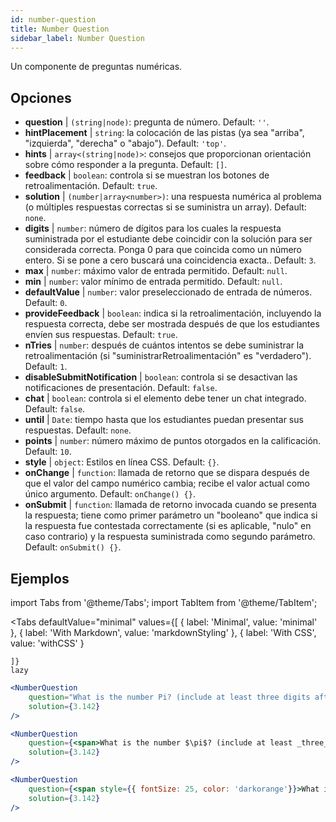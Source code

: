 ```yaml
---
id: number-question 
title: Number Question
sidebar_label: Number Question
---
```


Un componente de preguntas numéricas.

## Opciones

* __question__ | `(string|node)`: pregunta de número. Default: `''`.
* __hintPlacement__ | `string`: la colocación de las pistas (ya sea "arriba", "izquierda", "derecha" o "abajo"). Default: `'top'`.
* __hints__ | `array<(string|node)>`: consejos que proporcionan orientación sobre cómo responder a la pregunta. Default: `[]`.
* __feedback__ | `boolean`: controla si se muestran los botones de retroalimentación. Default: `true`.
* __solution__ | `(number|array<number>)`: una respuesta numérica al problema (o múltiples respuestas correctas si se suministra un array). Default: `none`.
* __digits__ | `number`: número de dígitos para los cuales la respuesta suministrada por el estudiante debe coincidir con la solución para ser considerada correcta. Ponga 0 para que coincida como un número entero. Si se pone a cero buscará una coincidencia exacta.. Default: `3`.
* __max__ | `number`: máximo valor de entrada permitido. Default: `null`.
* __min__ | `number`: valor mínimo de entrada permitido. Default: `null`.
* __defaultValue__ | `number`: valor preseleccionado de entrada de números. Default: `0`.
* __provideFeedback__ | `boolean`: indica si la retroalimentación, incluyendo la respuesta correcta, debe ser mostrada después de que los estudiantes envíen sus respuestas. Default: `true`.
* __nTries__ | `number`: después de cuántos intentos se debe suministrar la retroalimentación (si "suministrarRetroalimentación" es "verdadero"). Default: `1`.
* __disableSubmitNotification__ | `boolean`: controla si se desactivan las notificaciones de presentación. Default: `false`.
* __chat__ | `boolean`: controla si el elemento debe tener un chat integrado. Default: `false`.
* __until__ | `Date`: tiempo hasta que los estudiantes puedan presentar sus respuestas. Default: `none`.
* __points__ | `number`: número máximo de puntos otorgados en la calificación. Default: `10`.
* __style__ | `object`: Estilos en línea CSS. Default: `{}`.
* __onChange__ | `function`: llamada de retorno que se dispara después de que el valor del campo numérico cambia; recibe el valor actual como único argumento. Default: `onChange() {}`.
* __onSubmit__ | `function`: llamada de retorno invocada cuando se presenta la respuesta; tiene como primer parámetro un "booleano" que indica si la respuesta fue contestada correctamente (si es aplicable, "nulo" en caso contrario) y la respuesta suministrada como segundo parámetro. Default: `onSubmit() {}`.


## Ejemplos

import Tabs from '@theme/Tabs';
import TabItem from '@theme/TabItem';

<Tabs
    defaultValue="minimal"
    values={[
        { label: 'Minimal', value: 'minimal' },
        { label: 'With Markdown', value: 'markdownStyling' },
        { label: 'With CSS', value: 'withCSS' }
        
    ]}
    lazy
>

<TabItem value="minimal">

```jsx live
<NumberQuestion
    question="What is the number Pi? (include at least three digits after the decimal point)"
    solution={3.142}
/>
```
</TabItem>

<TabItem value="markdownStyling">

```jsx live
<NumberQuestion
    question={<span>What is the number $\pi$? (include at least _three_ digits after the decimal point)</span>}
    solution={3.142}
/>
```
</TabItem>

<TabItem value="withCSS">

```jsx live
<NumberQuestion
    question={<span style={{ fontSize: 25, color: 'darkorange'}}>What is the number PI - three digits after the period</span>}
    solution={3.142}
/>
```
</TabItem>

</Tabs>
